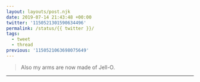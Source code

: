 ```yaml
---
layout: layouts/post.njk
date: 2019-07-14 21:43:48 +00:00
twitter: '1150521301590634496'
permalink: /status/{{ twitter }}/
tags: 
  - tweet
  - thread
previous: '1150521063698075649'
---
```


> Also my arms are now made of Jell-O.

---
